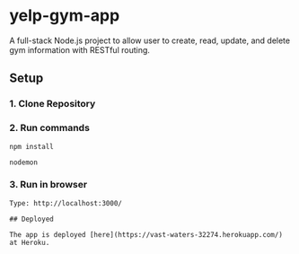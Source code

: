 # yelp-gym-app

A full-stack Node.js project to allow user to create, read, update, and delete gym information with RESTful routing.

## Setup
### 1. Clone Repository
### 2. Run commands
```
npm install
```
```
nodemon
```
### 3. Run in browser
```
Type: http://localhost:3000/

## Deployed

The app is deployed [here](https://vast-waters-32274.herokuapp.com/) at Heroku.
